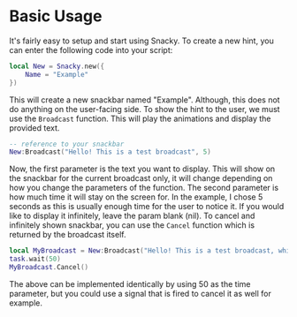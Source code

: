 # Basic Usage

It's fairly easy to setup and start using Snacky. To create a new hint, you can enter the following code into your script:

```lua
local New = Snacky.new({
    Name = "Example"
})
```

This will create a new snackbar named "Example". Although, this does not do anything on the user-facing side. To show the hint to the user, we must use the `Broadcast` function. This will play the animations and display the provided text.

```lua
-- reference to your snackbar
New:Broadcast("Hello! This is a test broadcast", 5)
```

Now, the first parameter is the text you want to display. This will show on the snackbar for the current broadcast only, it will change depending on how you change the parameters of the function. The second parameter is how much time it will stay on the screen for. In the example, I chose 5 seconds as this is usually enough time for the user to notice it. If you would like to display it infinitely, leave the param blank (nil). To cancel and infinitely shown snackbar, you can use the `Cancel` function which is returned by the broadcast itself.

```lua
local MyBroadcast = New:Broadcast("Hello! This is a test broadcast, which is infinite")
task.wait(50)
MyBroadcast.Cancel()
```

The above can be implemented identically by using 50 as the time parameter, but you could use a signal that is fired to cancel it as well for example.